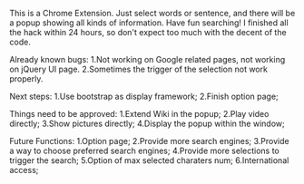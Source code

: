 This is a Chrome Extension. Just select words or sentence, and there will be a popup showing all kinds of information. Have fun searching!
I finished all the hack within 24 hours, so don't expect too much with the decent of the code.

Already known bugs:
1.Not working on Google related pages, not working on jQuery UI page.
2.Sometimes the trigger of the selection not work properly.

Next steps:
1.Use bootstrap as display framework;
2.Finish option page;

Things need to be approved:
1.Extend Wiki in the popup;
2.Play video directly;
3.Show pictures directly;
4.Display the popup within the window;

Future Functions:
1.Option page;
2.Provide more search engines;
3.Provide a way to choose preferred search engines;
4.Provide more selections to trigger the search;
5.Option of max selected charaters num;
6.International access;